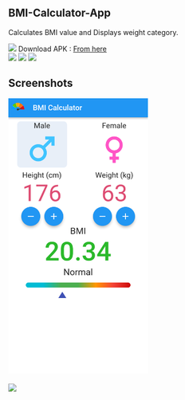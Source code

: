 ## BMI-Calculator-App
Calculates BMI value and Displays weight category.

<img src='https://img.shields.io/badge/Android-3DDC84?style=for-the-badge&logo=android&logoColor=white'>
Download APK : 
<a href='https://github.com/GH0STH4CKER/BMI-Calculator-App/releases/download/v3/bmi_calculator_v3.apk'>From here</a>
<br>

<img src='https://img.shields.io/badge/Permissions-None%20Required-blue?style=flat&logo=android'>
<img src='https://img.shields.io/badge/Minimum%20SDK%20Version-19 (Kitkat)-success?style=flat&logo=android'>
<img src='https://img.shields.io/badge/Target%20SDK%20Version-33 (Tiramisu)-success?style=flat&logo=android'>

## Screenshots

<kbd>
<img src='https://raw.githubusercontent.com/GH0STH4CKER/BMI-Calculator-App/main/Screenshot_20230118-145758.png' width='280px'>
</kbd>
<br>
</br>

<img src='https://img.shields.io/badge/Author-GH0STH4CKER-success?style=flat&logo=github' >
